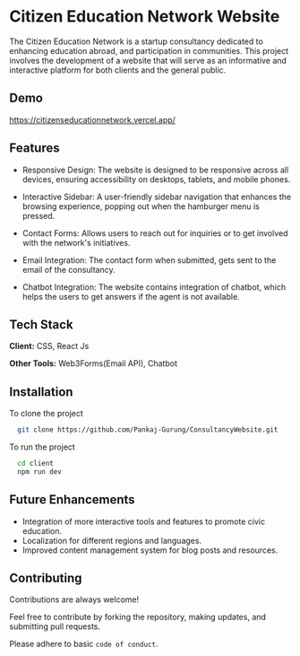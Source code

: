 
# Citizen Education Network Website

The Citizen Education Network is a startup consultancy dedicated to enhancing education abroad, and participation in communities. This project involves the development of a website that will serve as an informative and interactive platform for both clients and the general public.


## Demo

https://citizenseducationnetwork.vercel.app/


## Features

- Responsive Design: The website is designed to be responsive across all devices, ensuring accessibility on desktops, tablets, and mobile phones.
- Interactive Sidebar: A user-friendly sidebar navigation that enhances the browsing experience, popping out when the hamburger menu is pressed.

- Contact Forms: Allows users to reach out for inquiries or to get involved with the network's initiatives.
- Email Integration: The contact form when submitted, gets sent to the email of the consultancy. 
- Chatbot Integration: The website contains integration of chatbot, which helps the users to get answers if the agent is not available.


## Tech Stack

**Client:** CSS, React Js

**Other Tools:** Web3Forms(Email API), Chatbot


## Installation

To clone the project
```bash
  git clone https://github.com/Pankaj-Gurung/ConsultancyWebsite.git
```

To run the project

```bash
  cd client
  npm run dev
```
    
## Future Enhancements
- Integration of more interactive tools and features to promote civic education.
- Localization for different regions and languages.
- Improved content management system for blog posts and resources.

## Contributing

Contributions are always welcome!

Feel free to contribute by forking the repository, making updates, and submitting pull requests.

Please adhere to basic  `code of conduct`.

